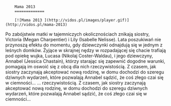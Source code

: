 
        Mama 2013 
        =============
        
        [![Mama 2013 ](http://vidos.pl/images/player.gif)](http://vidos.pl/mama-2013)
        
        
 Po zabójstwie matki w tajemniczych okolicznościach znikają siostry, Victoria (Megan Charpentier) i Lily (Isabelle Nelisse). Lata poszukiwań nie przynoszą efektu do momentu, gdy dziewczynki odnajdują się w jednym z leśnych domków. Żyjące w skrajnej nędzy w rozpadającej się chacie trafiają pod opiekę wujka, Lucasa (Nikolaj Coster-Waldau), i jego dziewczyny, Annabel (Jessica Chastain), którzy starając się zapewnić dogodne warunki, pomagają im oswoić się z obcą dla nich rzeczywistością. Z czasem, jak siostry zaczynają akceptować nową rodzinę, w domu dochodzi do szeregu dziwnych wydarzeń, które pozwalają Annabel sądzić, że coś złego czai się w ciemności...   ... rzeczywistością. Z czasem, jak siostry zaczynają akceptować nową rodzinę, w domu dochodzi do szeregu dziwnych wydarzeń, które pozwalają Annabel sądzić, że coś złego czai się w ciemności...
    
